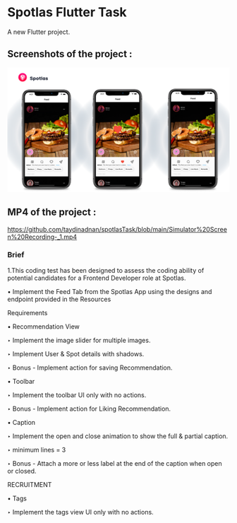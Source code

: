 # Spotlas Flutter Task

A new Flutter project.

## Screenshots of the project :

![url_shortener](https://github.com/taydinadnan/spotlasTask/blob/main/ss.png)

## MP4 of the project :

https://github.com/taydinadnan/spotlasTask/blob/main/Simulator%20Screen%20Recording-_1.mp4






### Brief


1.This coding test has been designed to assess the coding ability of potential candidates for a Frontend Developer role at Spotlas.

• Implement the Feed Tab from the Spotlas App using the designs and endpoint provided in the Resources

Requirements

• Recommendation View

‣ Implement the image slider for multiple images.

‣ Implement User & Spot details with shadows.

‣ Bonus - Implement action for saving Recommendation.

• Toolbar

‣ Implement the toolbar UI only with no actions.

‣ Bonus - Implement action for Liking Recommendation.

• Caption

‣ Implement the open and close animation to show the full & partial caption.

‣ minimum lines = 3

‣ Bonus - Attach a more or less label at the end of the caption when open or closed.

RECRUITMENT

   • Tags

 ‣ Implement the tags view UI only with no actions.


